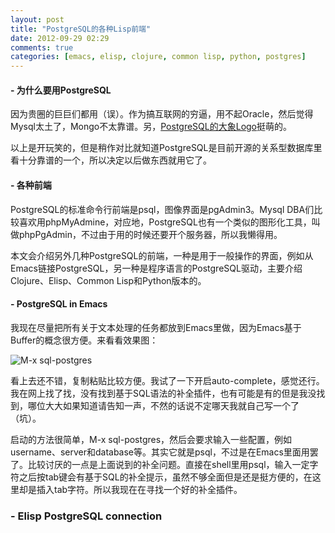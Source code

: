 ```yaml
---
layout: post
title: "PostgreSQL的各种Lisp前端"
date: 2012-09-29 02:29
comments: true
categories: [emacs, elisp, clojure, common lisp, python, postgres]
---
```



#### - 为什么要用PostgreSQL

因为贵圈的巨巨们都用（误）。作为搞互联网的穷逼，用不起Oracle，然后觉得Mysql太土了，Mongo不太靠谱。另，[PostgreSQL的大象Logo][1]挺萌的。

以上是开玩笑的，但是稍作对比就知道PostgreSQL是目前开源的关系型数据库里看十分靠谱的一个，所以决定以后做东西就用它了。

#### - 各种前端

PostgreSQL的标准命令行前端是psql，图像界面是pgAdmin3。Mysql DBA们比较喜欢用phpMyAdmine，对应地，PostgreSQL也有一个类似的图形化工具，叫做phpPgAdmin，不过由于用的时候还要开个服务器，所以我懒得用。

本文会介绍另外几种PostgreSQL的前端，一种是用于一般操作的界面，例如从Emacs链接PostgreSQL，另一种是程序语言的PostgreSQL驱动，主要介绍Clojure、Elisp、Common Lisp和Python版本的。

#### - PostgreSQL in Emacs

我现在尽量把所有关于文本处理的任务都放到Emacs里做，因为Emacs基于Buffer的概念很方便。来看看效果图：

![M-x sql-postgres][2]

看上去还不错，复制粘贴比较方便。我试了一下开启auto-complete，感觉还行。我在网上找了找，没有找到基于SQL语法的补全插件，也有可能是有的但是我没找到，哪位大大如果知道请告知一声，不然的话说不定哪天我就自己写一个了（坑）。

启动的方法很简单，M-x sql-postgres，然后会要求输入一些配置，例如username、server和database等。其实它就是psql，不过是在Emacs里面用罢了。比较讨厌的一点是上面说到的补全问题。直接在shell里用psql，输入一定字符之后按tab键会有基于SQL的补全提示，虽然不够全面但是还是挺方便的，在这里却是插入tab字符。所以我现在在寻找一个好的补全插件。

### - Elisp PostgreSQL connection


[1]: http://wiki.postgresql.org/wiki/Logo "PostgreSQL Logo"
[2]: http://www.yunio.com/files/viewfile/code/JTJGb2N0byUyRnNxbC1wb3N0Z3Jlcy5wbmc= "M-x sql-postgres"
